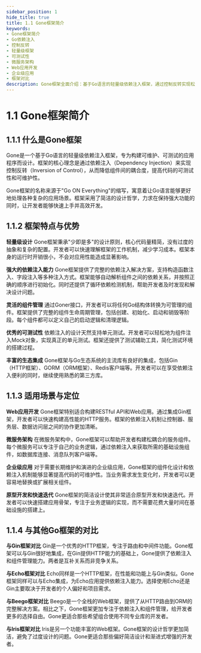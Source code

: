 ```yaml
---
sidebar_position: 1
hide_title: true
title: 1.1 Gone框架简介
keywords:
- Gone框架简介
- Go依赖注入
- 控制反转
- 轻量级框架
- 可测试性
- 微服务架构
- Web应用开发
- 企业级应用
- 框架对比
description: Gone框架全面介绍：基于Go语言的轻量级依赖注入框架，通过控制反转实现松耦合架构。了解框架特点、适用场景，以及与Gin、Echo、Beego等主流Go框架的对比分析。
---
```


# 1.1 Gone框架简介

## 1.1.1 什么是Gone框架

Gone是一个基于Go语言的轻量级依赖注入框架，专为构建可维护、可测试的应用程序而设计。框架的核心理念是通过依赖注入（Dependency Injection）来实现控制反转（Inversion of Control），从而降低组件间的耦合度，提高代码的可测试性和可维护性。

Gone框架的名称来源于"Go ON Everything"的缩写，寓意着让Go语言能够更好地处理各种复杂的应用场景。框架采用了简洁的设计哲学，力求在保持强大功能的同时，让开发者能够快速上手并高效开发。

## 1.1.2 框架特点与优势

**轻量级设计**
Gone框架秉承"少即是多"的设计原则，核心代码量精简，没有过度的抽象和复杂的配置。开发者可以快速理解框架的工作机制，减少学习成本。框架本身的运行时开销很小，不会对应用性能造成显著影响。

**强大的依赖注入能力**
Gone框架提供了完整的依赖注入解决方案，支持构造函数注入、字段注入等多种注入方式。框架能够自动解析组件之间的依赖关系，并按照正确的顺序进行初始化。同时还提供了循环依赖检测机制，帮助开发者及时发现和解决设计问题。

**灵活的组件管理**
通过Goner接口，开发者可以将任何Go结构体转换为可管理的组件。框架提供了完整的组件生命周期管理，包括创建、初始化、启动和销毁等阶段。每个组件都可以定义自己的启动逻辑和清理逻辑。

**优秀的可测试性**
依赖注入的设计天然支持单元测试。开发者可以轻松地为组件注入Mock对象，实现真正的单元测试。框架还提供了测试辅助工具，简化测试环境的搭建过程。

**丰富的生态集成**
Gone框架与Go生态系统的主流库有良好的集成，包括Gin（HTTP框架）、GORM（ORM框架）、Redis客户端等。开发者可以在享受依赖注入便利的同时，继续使用熟悉的第三方库。

## 1.1.3 适用场景与定位

**Web应用开发**
Gone框架特别适合构建RESTful API和Web应用。通过集成Gin框架，开发者可以快速构建高性能的HTTP服务。框架的依赖注入机制让控制器、服务层、数据访问层之间的协作更加清晰。

**微服务架构**
在微服务架构中，Gone框架可以帮助开发者构建松耦合的服务组件。每个微服务可以专注于自己的业务逻辑，通过依赖注入来获取所需的基础设施组件，如数据库连接、消息队列客户端等。

**企业级应用**
对于需要长期维护和演进的企业级应用，Gone框架的组件化设计和依赖注入机制能够显著提高代码的可维护性。当业务需求发生变化时，开发者可以更容易地替换或扩展相关组件。

**原型开发和快速迭代**
Gone框架的简洁设计使其非常适合原型开发和快速迭代。开发者可以快速搭建应用骨架，专注于业务逻辑的实现，而不需要花费大量时间在基础设施的搭建上。

## 1.1.4 与其他Go框架的对比

**与Gin框架对比**
Gin是一个优秀的HTTP框架，专注于路由和中间件功能。Gone框架可以与Gin很好地集成，在Gin提供HTTP能力的基础上，Gone提供了依赖注入和组件管理能力。两者是互补关系而非竞争关系。

**与Echo框架对比**
Echo同样是一个HTTP框架，在性能和功能上与Gin类似。Gone框架同样可以与Echo集成，为Echo应用提供依赖注入能力。选择使用Echo还是Gin主要取决于开发者的个人偏好和项目需求。

**与Beego框架对比**
Beego是一个全栈的Web框架，提供了从HTTP路由到ORM的完整解决方案。相比之下，Gone框架更加专注于依赖注入和组件管理，给开发者更多的选择自由。Gone更适合那些希望组合使用不同专业库的开发者。

**与Iris框架对比**
Iris是另一个功能丰富的Web框架。Gone框架的设计哲学更加简洁，避免了过度设计的问题。Gone更适合那些偏好简洁设计和渐进式增强的开发者。